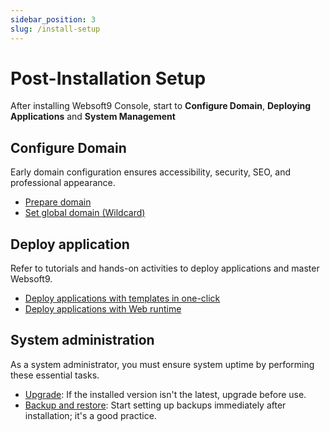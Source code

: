 ```yaml
---
sidebar_position: 3
slug: /install-setup
---
```


# Post-Installation Setup

After installing Websoft9 Console, start to **Configure Domain**, **Deploying Applications** and **System Management**

## Configure Domain

Early domain configuration ensures accessibility, security, SEO, and professional appearance.

- [Prepare domain](./domain-prepare)
- [Set global domain (Wildcard)](./domain-set#wildcard)

## Deploy application

Refer to tutorials and hands-on activities to deploy applications and master Websoft9.

- [Deploy applications with templates in one-click](./appstore-guide)
- [Deploy applications with Web runtime](./runtime)

## System administration

As a system administrator, you must ensure system uptime by performing these essential tasks.

- [Upgrade](./upgrade): If the installed version isn't the latest, upgrade before use.
- [Backup and restore](./backup): Start setting up backups immediately after installation; it's a good practice.

